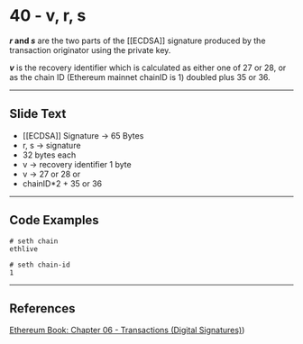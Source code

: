 # 40 - v, r, s

**_r_ and _s_** are the two parts of the [[ECDSA]] signature produced by the transaction originator using the private key. 

**_v_** is the recovery identifier which is calculated as either one of 27 or 28, or as the chain ID (Ethereum mainnet chainID is 1) doubled plus 35 or 36. 

---
## Slide Text
- [[ECDSA]] Signature -> 65 Bytes
- r, s -> signature
- 32 bytes each
- v -> recovery identifier 1 byte
- v -> 27 or 28 or
- chainID*2 + 35 or 36

---
## Code Examples
```
# seth chain
ethlive

# seth chain-id
1
```
---
## References
[Ethereum Book: Chapter 06 - Transactions (Digital Signatures)](https://github.com/ethereumbook/ethereumbook/blob/develop/06transactions.asciidoc#digital-signatures))
